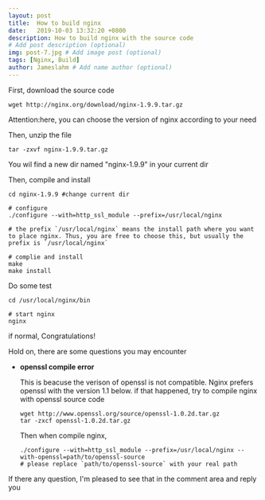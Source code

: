 ```yaml
---
layout: post
title:  How to build nginx
date:   2019-10-03 13:32:20 +0800
description: How to build nginx with the source code
# Add post description (optional)
img: post-7.jpg # Add image post (optional)
tags: [Nginx, Build]
author: Jameslahm # Add name author (optional)
---
```

First, download the source code
```
wget http://nginx.org/download/nginx-1.9.9.tar.gz
```
Attention:here, you can choose the version of nginx according to your need

Then, unzip the file
```
tar -zxvf nginx-1.9.9.tar.gz
```

You wil find a new dir named "nginx-1.9.9" in your current dir

Then, compile and install
```
cd nginx-1.9.9 #change current dir

# configure
./configure --with=http_ssl_module --prefix=/usr/local/nginx

# the prefix `/usr/local/nginx` means the install path where you want to place nginx. Thus, you are free to choose this, but usually the prefix is `/usr/local/nginx`

# complie and install
make 
make install
```

Do some test
```
cd /usr/local/nginx/bin

# start nginx
nginx
```
if normal, Congratulations!

Hold on, there are some questions you may encounter

- **openssl compile error**
  
  This is beacuse the verison of openssl is not compatible. Nginx prefers openssl with the version 1.1 below. if that happened, try to compile nginx with openssl source code
  ```
  wget http://www.openssl.org/source/openssl-1.0.2d.tar.gz
  tar -zxcf openssl-1.0.2d.tar.gz
  ```
  Then when compile nginx,
  ```
  ./configure --with=http_ssl_module --prefix=/usr/local/nginx --with-openssl=path/to/openssl-source
  # please replace `path/to/openssl-source` with your real path
  ```

If there any question, I'm pleased to see that in the comment area and reply you

